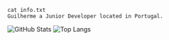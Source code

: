 ```
cat info.txt
Guilherme a Junior Developer located in Portugal.
```

![GitHub Stats](https://github-readme-stats.vercel.app/api?username=slk-hater&theme=shades-of-purple)   ![Top Langs](https://github-readme-stats.vercel.app/api/top-langs/?username=slk-hater&layout=compact&theme=shades-of-purple)
